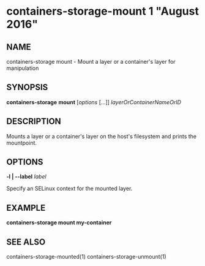 # containers-storage-mount 1 "August 2016"

## NAME
containers-storage mount - Mount a layer or a container's layer for manipulation

## SYNOPSIS
**containers-storage** **mount** [*options* [...]] *layerOrContainerNameOrID*

## DESCRIPTION
Mounts a layer or a container's layer on the host's filesystem and prints the
mountpoint.

## OPTIONS
**-l | --label** *label*

Specify an SELinux context for the mounted layer.

## EXAMPLE
**containers-storage mount my-container**

## SEE ALSO
containers-storage-mounted(1)
containers-storage-unmount(1)
